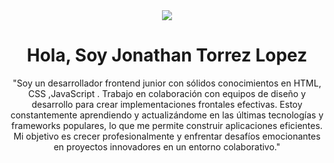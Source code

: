 <div  id="header"align="center"  >
        <img src="https://t3.ftcdn.net/jpg/03/21/24/30/360_F_321243084_GstfWflk1eTLlzUdRZ5mjoP5IG1iCc8J.webp"windth="220" >
    <h1 align="center">Hola, Soy  Jonathan Torrez Lopez</h1>

   
 "Soy un desarrollador frontend junior con sólidos conocimientos en HTML, CSS ,JavaScript . 
  Trabajo en colaboración con equipos de diseño y desarrollo para crear implementaciones frontales efectivas.
  Estoy  constantemente aprendiendo y actualizándome en las últimas tecnologías
  y frameworks populares, lo que me permite construir aplicaciones eficientes. Mi objetivo es crecer profesionalmente y         enfrentar desafíos emocionantes en proyectos innovadores en un entorno colaborativo."
    
</div>
